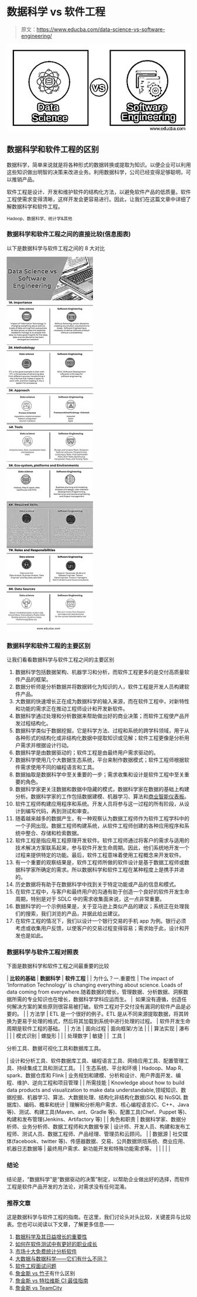 # 数据科学 vs 软件工程

> 原文：<https://www.educba.com/data-science-vs-software-engineering/>

![Data Science vs Software Engineering](img/43c62b0dc48feb54083488fc8eb9e65c.png)



## 数据科学和软件工程的区别

数据科学，简单来说就是将各种形式的数据转换或提取为知识。以便企业可以利用这些知识做出明智的决策来改进业务。利用数据科学，公司已经变得足够聪明，可以推销产品。

软件工程是设计、开发和维护软件的结构化方法，以避免软件产品的低质量。软件工程使需求变得清晰，这样开发会更容易进行。因此，让我们在这篇文章中详细了解数据科学和软件工程。

<small>Hadoop、数据科学、统计学&其他</small>

### 数据科学和软件工程之间的直接比较(信息图表)

以下是数据科学与软件工程之间的 8 大对比

![Data Science vs Software Engineering Infographics](img/7938be3418f5034225b3e725aa40fd0d.png)



### 数据科学和软件工程的主要区别

让我们看看数据科学与软件工程之间的主要区别

1.  数据科学包括数据架构、机器学习和分析，而软件工程更多的是交付高质量软件产品的框架。
2.  数据分析师是分析数据并将数据转化为知识的人，软件工程是开发人员构建软件产品。
3.  大数据的快速增长正在成为数据科学的输入来源，而在软件工程中，对新特性和功能的需求正在推动工程师设计和开发新软件。
4.  数据科学通过处理和分析数据来帮助做出好的商业决策；而软件工程使产品开发过程结构化。
5.  数据科学类似于数据挖掘，它是科学方法、过程和系统的跨学科领域，用于从各种形式的结构化或非结构化数据中提取知识或见解；软件工程更像是分析用户需求并根据设计行动。
6.  数据科学是由数据驱动的；软件工程是由最终用户需求驱动的。
7.  数据科学使用几个大数据生态系统，平台来制作数据模式；软件工程师根据软件需求使用不同的编程语言和工具。
8.  数据抽取是数据科学中至关重要的一步；需求收集和设计是软件工程中至关重要的角色。
9.  数据科学家更关注数据和数据中隐藏的模式，数据科学家在数据的基础上构建分析。数据科学家的工作包括数据建模、机器学习、算法和[商业智能仪表板](https://www.educba.com/business-intelligence-dashboard/)。
10.  软件工程师构建应用程序和系统。开发人员将参与这一过程的所有阶段，从设计到编写代码，再到测试和审查。
11.  随着越来越多的数据产生，有一种观察认为数据工程师作为软件工程学科中的一个子网出现。数据工程师构建系统，从软件工程师创建的各种应用程序和系统中整合、存储和检索数据。
12.  软件工程是指应用工程原理开发软件。软件工程师通过将客户的需求与适用的技术解决方案联系起来，参与软件开发生命周期。因此，他们系统地开发一个过程来提供特定的功能。最后，软件工程意味着使用工程概念来开发软件。
13.  有一个重要的观察结果是，软件工程师所做的软件设计是基于数据工程师或数据科学家所确定的需求。所以数据科学和软件工程在某种程度上是携手并进的。
14.  历史数据将有助于在数据科学中找到关于特定功能或产品的信息和模式。
15.  在软件工程中，与客户和最终用户的沟通有助于创造一个良好的软件开发生命周期，特别是对于 SDLC 中的需求收集面来说，这一点非常重要。
16.  数据科学的一个示例结果是，关于亚马逊上类似产品的建议；系统正在处理我们的搜索，我们浏览的产品，并据此给出建议。
17.  在软件工程的情况下，我们以设计一个银行交易的手机 app 为例。银行必须考虑或收集用户反馈，以使客户的交易过程变得容易；需求始于此，设计和开发也是如此。

### 数据科学与软件工程对照表

下面是数据科学和软件工程之间最重要的比较

| **比较的基础** | **数据科学** | **软件工程** |
| 为什么？一.重要性 | The impact of ‘Information Technology’ is changing everything about science. Loads of data coming from everywhere.随着数据的增长，管理数据、分析数据、洞察数据所需的专业知识也在增长，数据科学学科应运而生。 |  如果没有遵循，创造任何解决方案的某些原则很容易被打破。软件工程对于交付没有漏洞的软件产品是必要的。 |
| 方法学 | ETL 是一个很好的例子。ETL 是从不同来源提取数据，将其转换为更易于处理的格式，然后将其加载到系统中进行处理的过程。 | 软件开发生命周期是软件工程的基础。 |
| 方法 | 面向过程 | 面向框架/方法 |
|  | 算法实现 | 瀑布 |
|  | 模式识别 | 螺旋形 |
|  | 处理数字 | 敏捷 |
|  工具 |  

分析工具、数据可视化工具和数据库工具。

 | 设计和分析工具、软件数据库工具、编程语言工具、网络应用工具、配置管理工具、持续集成工具和测试工具。 |
| 生态系统、平台和环境 | Hadoop、Map R、spark、数据仓库和 Flink | 业务规划和建模、分析和设计、用户界面开发、编程、维护、逆向工程和项目管理 |
| 所需技能 | Knowledge about how to build data products and visualization to make data understandable,领域知识、数据挖掘、机器学习、算法、大数据处理、结构化非结构化数据(SQL 和 NoSQL 数据库)、编码、概率和统计 | 理解和分析用户需求、核心编程语言(C、C++、Java 等)、测试、构建工具(Maven、ant、Gradle 等)、配置工具(Chef、Puppet 等)、构建和发布管理(Jenkins、Artifactory 等) |
| 角色和职责 | 数据科学家、数据分析师、业务分析师、数据工程师和大数据专家 | 设计师、开发人员、构建和发布工程师、测试人员、数据工程师、产品经理、管理员和云顾问。 |
| 数据源 | 社交媒体(facebook、twitter 等)、传感器数据、交易、公共数据烘焙系统、商业应用、机器日志数据等 | 最终用户需求、新功能开发和特殊功能需求等。 |
|  |  |  |

### 结论

结论是，“数据科学”是“数据驱动的决策”制定，以帮助企业做出好的选择，而软件工程是软件产品开发的方法论，对需求没有任何混淆。

### 推荐文章

这是数据科学与软件工程的指南。在这里，我们讨论头对头比较，关键差异与比较表。您也可以阅读以下文章，了解更多信息——

1.  [数据科学及其日益增长的重要性](https://www.educba.com/data-science-and-its-growing-importance/)
2.  [如何在软件测试中有更好的职业成长](https://www.educba.com/software-tester-work/)
3.  [市场十大免费统计分析软件](https://www.educba.com/top-10-free-statistical-analysis-software/)
4.  [大数据与数据科学——它们有什么不同？](https://www.educba.com/big-data-vs-data-science/)
5.  [软件工程面试问题](https://www.educba.com/software-engineering-interview-questions/)
6.  [詹金斯 vs 竹子](https://www.educba.com/jenkins-vs-bamboo/)有什么区别
7.  [詹金斯 vs 特拉维斯 CI:最佳指南](https://www.educba.com/jenkins-vs-travis-ci/)
8.  [詹金斯 vs TeamCity](https://www.educba.com/jenkins-vs-teamcity/)





